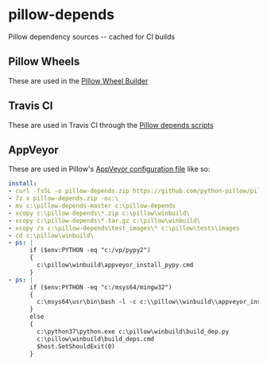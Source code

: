 pillow-depends
==============

Pillow dependency sources -- cached for CI builds

Pillow Wheels
-------------

These are used in the [Pillow Wheel Builder](https://github.com/python-pillow/pillow-wheels)

Travis CI
---------

These are used in Travis CI through the [Pillow depends scripts](https://github.com/python-pillow/Pillow/tree/master/depends)

AppVeyor
--------

These are used in Pillow's [AppVeyor configuration file](https://github.com/python-pillow/Pillow/blob/master/.appveyor.yml#L35) like so:

```yaml
install:
- curl -fsSL -o pillow-depends.zip https://github.com/python-pillow/pillow-depends/archive/master.zip
- 7z x pillow-depends.zip -oc:\
- mv c:\pillow-depends-master c:\pillow-depends
- xcopy c:\pillow-depends\*.zip c:\pillow\winbuild\
- xcopy c:\pillow-depends\*.tar.gz c:\pillow\winbuild\
- xcopy /s c:\pillow-depends\test_images\* c:\pillow\tests\images
- cd c:\pillow\winbuild\
- ps: |
      if ($env:PYTHON -eq "c:/vp/pypy2")
      {
        c:\pillow\winbuild\appveyor_install_pypy.cmd
      }
- ps: |
      if ($env:PYTHON -eq "c:/msys64/mingw32")
      {
        c:\msys64\usr\bin\bash -l -c c:\\pillow\\winbuild\\appveyor_install_msys2_deps.sh
      }
      else
      {
        c:\python37\python.exe c:\pillow\winbuild\build_dep.py
        c:\pillow\winbuild\build_deps.cmd
        $host.SetShouldExit(0)
      }
```
